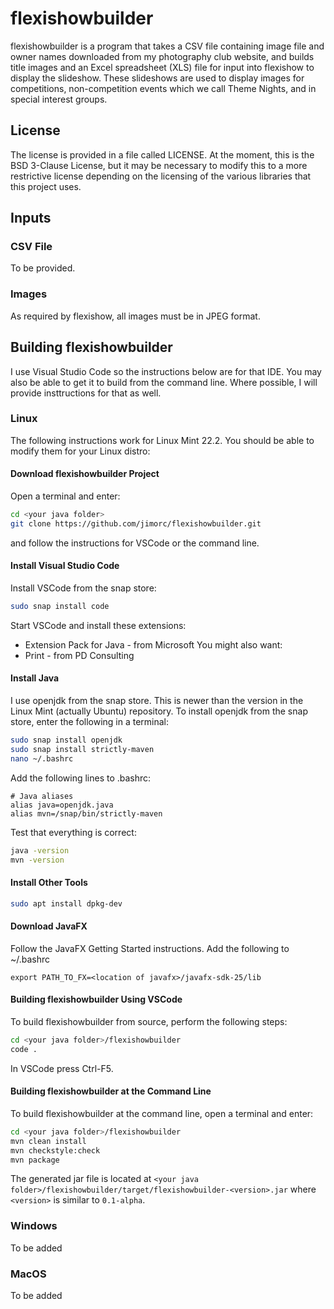 # flexishowbuilder
flexishowbuilder is a program that takes a CSV file containing image file and owner names 
downloaded from my photography club website, and builds title images and an Excel spreadsheet 
(XLS) file for input into flexishow to display the slideshow. These slideshows are used to 
display images for competitions, non-competition events which we call Theme Nights, and in 
special interest groups.

## License
The license is provided in a file called 
LICENSE. At the moment, this is the BSD 
3-Clause License, but it may be necessary to 
modify this to a more restrictive license depending on the licensing of the various libraries
that this project uses.

## Inputs
### CSV File
To be provided.

### Images
As required by flexishow, all images must be in JPEG format.

## Building flexishowbuilder
I use Visual Studio Code so the instructions below are for that IDE. You may also be able to
get it to build from the command line. Where possible, I will provide insttructions for that
as well.

### Linux
The following instructions work for Linux Mint 22.2. You should be able to modify them
for your Linux distro:

#### Download flexishowbuilder Project
Open a terminal and enter:
```bash
cd <your java folder>
git clone https://github.com/jimorc/flexishowbuilder.git
```
and follow the instructions for VSCode or the command line.

#### Install Visual Studio Code
Install VSCode from the snap store:
```bash
sudo snap install code
```
Start VSCode and install these extensions:
* Extension Pack for Java - from Microsoft
You might also want:
* Print - from PD Consulting

#### Install Java
I use openjdk from the snap store. This is newer than the version in the Linux Mint (actually
Ubuntu) repository.
To install openjdk from the snap store, enter the following in a terminal:
```bash
sudo snap install openjdk
sudo snap install strictly-maven
nano ~/.bashrc
```

Add the following lines to .bashrc:
```
# Java aliases
alias java=openjdk.java
alias mvn=/snap/bin/strictly-maven
```

Test that everything is correct:
```bash
java -version
mvn -version
```

#### Install Other Tools
```bash
sudo apt install dpkg-dev
```

#### Download JavaFX
Follow the JavaFX Getting Started instructions.
Add the following to ~/.bashrc
```
export PATH_TO_FX=<location of javafx>/javafx-sdk-25/lib
```

#### Building flexishowbuilder Using VSCode
To build flexishowbuilder from source, perform the following steps:
```bash
cd <your java folder>/flexishowbuilder
code .
```
In VSCode press Ctrl-F5.

#### Building flexishowbuilder at the Command Line

To build flexishowbuilder at the command line, open a terminal and enter:
```bash
cd <your java folder>/flexishowbuilder
mvn clean install
mvn checkstyle:check
mvn package
```
The generated jar file is located at `<your java folder>/flexishowbuilder/target/flexishowbuilder-<version>.jar` where `<version>` is similar to `0.1-alpha`.


### Windows
To be added

### MacOS
To be added